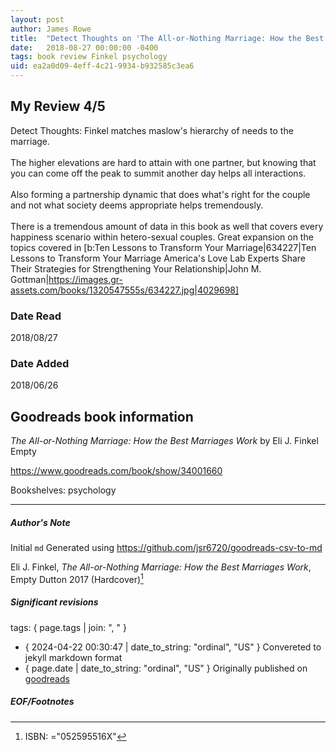 ```yaml
---
layout: post
author: James Rowe
title:  "Detect Thoughts on 'The All-or-Nothing Marriage: How the Best Marriages Work'"
date:   2018-08-27 00:00:00 -0400
tags: book review Finkel psychology
uid: ea2a0d09-4eff-4c21-9934-b932585c3ea6
---
```


<!-- highly dependent on how you personally use jekyll templates, and how you want this to show up -->

## My Review 4/5

Detect Thoughts: Finkel matches maslow's hierarchy of needs to the marriage.<br/><br/>The higher elevations are hard to attain with one partner, but knowing that you can come off the peak to summit another day helps all interactions.<br/><br/>Also forming a partnership dynamic that does what's right for the couple and not what society deems appropriate helps tremendously.<br/><br/>There is a tremendous amount of data in this book as well that covers every happiness scenario within hetero-sexual couples. Great expansion on the topics covered in [b:Ten Lessons to Transform Your Marriage|634227|Ten Lessons to Transform Your Marriage  America's Love Lab Experts Share Their Strategies for Strengthening Your Relationship|John M. Gottman|https://images.gr-assets.com/books/1320547555s/634227.jpg|4029698]

### Date Read
2018/08/27

### Date Added
2018/06/26

## Goodreads book information

*The All-or-Nothing Marriage: How the Best Marriages Work* by Eli J. Finkel
Empty

https://www.goodreads.com/book/show/34001660

Bookshelves: psychology

---

##### Author's Note

Initial `md` Generated using https://github.com/jsr6720/goodreads-csv-to-md

Eli J. Finkel, *The All-or-Nothing Marriage: How the Best Marriages Work*, Empty Dutton 2017 (Hardcover)[^1]

##### Significant revisions

tags: { page.tags | join: ", " } <!-- todo move this somewhere -->

- { 2024-04-22 00:30:47 | date_to_string: "ordinal", "US" } Convereted to jekyll markdown format 
- { page.date | date_to_string: "ordinal", "US" } Originally published on [goodreads](https://www.goodreads.com)

##### EOF/Footnotes

[^1]: ISBN: ="052595516X"
